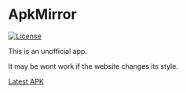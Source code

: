 # ApkMirror

[![License](https://img.shields.io/badge/License-MIT-EBA33C.svg)](https://opensource.org/licenses/MIT)

This is an unofficial app.

<!-- <img src="https://raw.githubusercontent.com/DerTyp7214/ApkMirror/master/app/src/main/res/mipmap-xxxhdpi/ic_launcher.png" width="85" height="85"> -->

It may be wont work if the website changes its style.

[Latest APK](https://github.com/DerTyp7214/ApkMirror/blob/master/app/release/app-release.apk?raw=true)
